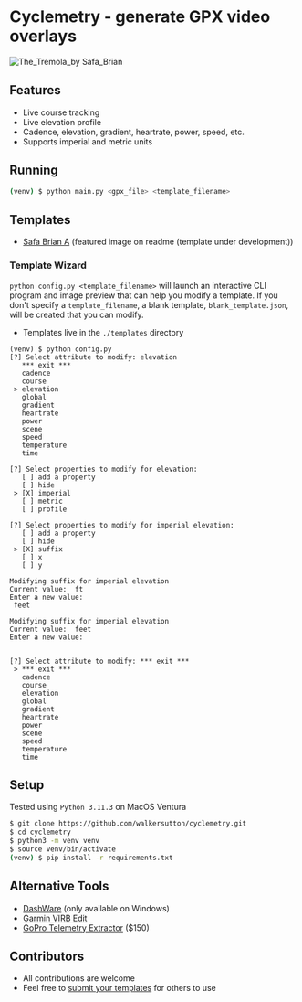 # Cyclemetry - generate GPX video overlays
![The_Tremola_by Safa_Brian](https://github.com/walkersutton/cyclemetry/assets/25811783/71aa4902-dd29-453f-b4a5-a87ddabd2437)

## Features
* Live course tracking
* Live elevation profile
* Cadence, elevation, gradient, heartrate, power, speed, etc.
* Supports imperial and metric units

## Running
```sh
(venv) $ python main.py <gpx_file> <template_filename>
```
## Templates
* [Safa Brian A](https://github.com/walkersutton/cyclemetry/blob/main/templates/safa_brian_a.json) (featured image on readme (template under development))

### Template Wizard
`python config.py <template_filename>` will launch an interactive CLI program and image preview that can help you modify a template. If you don't specify a `template_filename`, a blank template, `blank_template.json`, will be created that you can modify.
* Templates live in the `./templates` directory

```
(venv) $ python config.py
[?] Select attribute to modify: elevation
   *** exit ***
   cadence
   course
 > elevation
   global
   gradient
   heartrate
   power
   scene
   speed
   temperature
   time

[?] Select properties to modify for elevation:
   [ ] add a property
   [ ] hide
 > [X] imperial
   [ ] metric
   [ ] profile

[?] Select properties to modify for imperial elevation:
   [ ] add a property
   [ ] hide
 > [X] suffix
   [ ] x
   [ ] y

Modifying suffix for imperial elevation
Current value:  ft
Enter a new value:
 feet

Modifying suffix for imperial elevation
Current value:  feet
Enter a new value:


[?] Select attribute to modify: *** exit ***
 > *** exit ***
   cadence
   course
   elevation
   global
   gradient
   heartrate
   power
   scene
   speed
   temperature
   time
```

## Setup
Tested using `Python 3.11.3` on MacOS Ventura
```sh
$ git clone https://github.com/walkersutton/cyclemetry.git
$ cd cyclemetry
$ python3 -m venv venv
$ source venv/bin/activate
(venv) $ pip install -r requirements.txt
```
## Alternative Tools
* [DashWare](http://www.dashware.net/) (only available on Windows)
* [Garmin VIRB Edit](https://www.garmin.com/en-US/p/573412)
* [GoPro Telemetry Extractor](https://goprotelemetryextractor.com/) ($150)

## Contributors
* All contributions are welcome
* Feel free to [submit your templates](https://github.com/walkersutton/cyclemetry/pulls) for others to use
